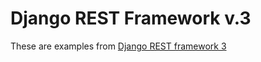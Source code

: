 # Django REST Framework v.3

These are examples from [Django REST framework 3](http://www.django-rest-framework.org/)


